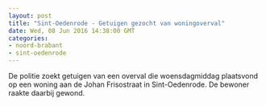 ```yaml
---
layout: post
title: "Sint-Oedenrode - Getuigen gezocht van woningoverval"
date: Wed, 08 Jun 2016 14:38:00 GMT
categories: 
- noord-brabant 
- sint-oedenrode 
---
```


De politie zoekt getuigen van een overval die woensdagmiddag plaatsvond op een woning aan de Johan Frisostraat in Sint-Oedenrode. De bewoner raakte daarbij gewond.
